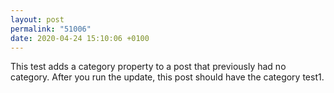 ```yaml
---
layout: post
permalink: "51006"
date: 2020-04-24 15:10:06 +0100
---
```


This test adds a category property to a post that previously had no category. After you run the update, this post should have the category test1.
